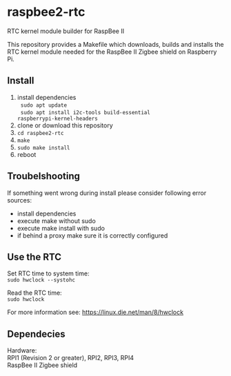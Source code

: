# raspbee2-rtc
RTC kernel module builder for RaspBee II

This repository provides a Makefile which downloads, builds and installs the RTC kernel module needed for the RaspBee II Zigbee shield on Raspberry Pi.

## Install

1. install dependencies
\
  <code> sudo apt update </code> \
  <code> sudo apt install i2c-tools build-essential raspberrypi-kernel-headers </code>
2. clone or download this repository
3. <code>cd raspbee2-rtc</code>
4. <code>make</code>
5. <code>sudo make install</code>
6. reboot

## Troubelshooting
If something went wrong during install please consider following error sources:

- install dependencies
- execute make without sudo
- execute make install with sudo
- if behind a proxy make sure it is correctly configured
 
 ## Use the RTC
 Set RTC time to system time:
 \
   <code>sudo hwclock --systohc</code>

 Read the RTC time:
 \
   <code>sudo hwclock</code>


 For more information see: https://linux.die.net/man/8/hwclock
   
## Dependecies
Hardware: \
RPI1 (Revision 2 or greater), RPI2, RPI3, RPI4 \
RaspBee II Zigbee shield
